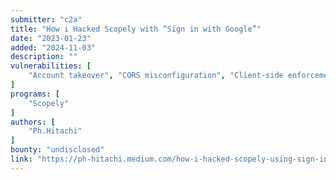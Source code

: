 ```yaml
---
submitter: "c2a"
title: "How i Hacked Scopely with “Sign in with Google”"
date: "2023-01-23"
added: "2024-11-03"
description: ""
vulnerabilities: [
    "Account takeover", "CORS misconfiguration", "Client-side enforcement of server-side security", "OAuth"
]
programs: [
    "Scopely"
]
authors: [
    "Ph.Hitachi"
]
bounty: "undisclosed"
link: "https://ph-hitachi.medium.com/how-i-hacked-scopely-using-sign-in-with-google-298a9c166ad"
---
```




